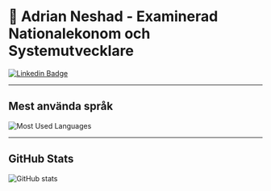# 👋 Adrian Neshad - Examinerad Nationalekonom och Systemutvecklare

[![Linkedin Badge](https://img.shields.io/badge/-LinkedIn-blue?style=flat&logo=Linkedin&logoColor=white&link=https://linkedin.com/in/adrian-neshad)](https://linkedin.com/in/adrian-neshad)

---

## Mest använda språk

![Most Used Languages](https://github-readme-stats.vercel.app/api/top-langs/?username=AdrianNeshad&layout=compact)

---

## GitHub Stats

![GitHub stats](https://github-readme-stats.vercel.app/api?username=AdrianNeshad&show_icons=true&count_private=true&hide=prs,issues)
